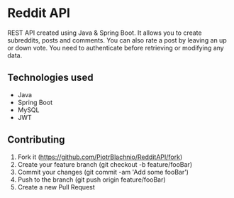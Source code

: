 # Reddit API
REST API created using Java & Spring Boot. It allows you to create subreddits, posts and comments.
You can also rate a post by leaving an up or down vote. You need to authenticate before retrieving
or modifying any data.

## Technologies used
* Java
* Spring Boot
* MySQL
* JWT

## Contributing
1. Fork it (https://github.com/PiotrBlachnio/RedditAPI/fork)
1. Create your feature branch (git checkout -b feature/fooBar)
1. Commit your changes (git commit -am 'Add some fooBar')
1. Push to the branch (git push origin feature/fooBar)
1. Create a new Pull Request
